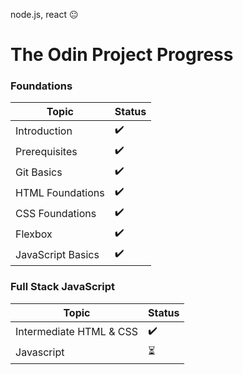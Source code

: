 node.js, react 😐
# The Odin Project Progress

### Foundations
| Topic                     | Status                |
|---------------------------|-----------------------|
| Introduction              | :heavy_check_mark:    |
| Prerequisites             | :heavy_check_mark:    |
| Git Basics                | :heavy_check_mark:    |
| HTML Foundations          | :heavy_check_mark:    |
| CSS Foundations           | :heavy_check_mark:    |
| Flexbox                   | :heavy_check_mark:    |
| JavaScript Basics         | :heavy_check_mark:    |

### Full Stack JavaScript
| Topic                     | Status                |
|---------------------------|-----------------------|
| Intermediate HTML & CSS   | :heavy_check_mark: |
| Javascript   | :hourglass_flowing_sand: |


<!---
Darrenf040/Darrenf040 is a ✨ special ✨ repository because its `README.md` (this file) appears on your GitHub profile.
You can click the Preview link to take a look at your changes.
--->
